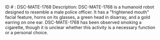 ID # : DSC-MATE-1768
Description: DSC-MATE-1768 is a humanoid robot designed to resemble a male police officer. It has a "frightened mouth" facial feature, horns on its glasses, a green head in disarray, and a gold earring on one ear. DSC-MATE-1768 has been observed smoking a cigarette, though it is unclear whether this activity is a necessary function or a personal choice.
